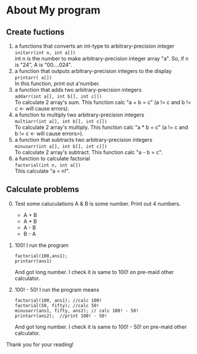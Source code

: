 # About My program
## Create fuctions
1. a functions that converts an int-type to arbitrary-precision integer  
`initarr(int n, int a[])`  
    int n is the number to make arbitrary-precision integer array "a". So, if n is "24", A is "00....024".
2. a function that outputs arbitrary-precision integers to the display  
`printarr( a[])`  
    In this function, print out a'number.
3. a function that adds two arbitrary-precision integers  
`addarr(int a[], int b[], int c[])`  
    To calculate 2 array's sum. This function calc "a + b = c" (a != c and b != c  <- will cause errors).
4. a function to multiply two arbitrary-precision integers  
`multiarr(int a[], int b[], int c[])`  
    To calculate 2 array's multiply. This function calc "a * b = c" (a != c and b != c  <- will cause errors>).
5. a function that subtracts two arbitrary-precision integers  
`minusarr(int a[], int b[], int c[])`  
    To calculate 2 array's subtract. This function calc "a - b = c".  
6. a function to calculate factorial  
`factorial(int n, int a[])`  
    This calculate "a = n!".
    


## Calculate problems
0. Test some caluculations
    A & B is some number.
    Print out 4 numbers.
    - A + B
    - A * B
    - A - B
    - B - A
    
    

1. 100!
    I run the program  
    ```C:Work1
    factorial(100,ans1);
    printarr(ans1)
    ```  
    And got long number. I check it is same to 100! on pre-maid other calculator.

2. 100! - 50!
    I run the program means  
    ```C:Work2  
    factorial(100, ans1); //calc 100!
    factorial(50, fifty); //calc 50!
    minusarr(ans1, fifty, ans2); // calc 100! - 50!
    printarr(ans2);  //print 100! - 50!
    ```
    And got long number. I check it is same to 100! - 50! on pre-maid other calculator.

Thank you for your reading!